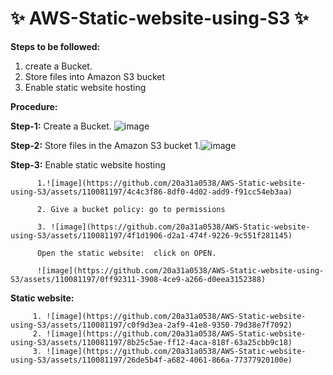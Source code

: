 # ✨ AWS-Static-website-using-S3 ✨
**Steps to be followed:**
1. create a Bucket.
2. Store files into Amazon S3 bucket
3. Enable static website hosting

**Procedure:**

**Step-1:**
          Create a Bucket.
          ![image](https://github.com/20a31a0538/AWS-Static-website-using-S3/assets/110081197/b80f7e1b-a6ae-4ac9-a51e-0cad6cca430d)


**Step-2:**
          Store files in the Amazon S3 bucket
          1.![image](https://github.com/20a31a0538/AWS-Static-website-using-S3/assets/110081197/8eb231c5-2d93-4605-a835-fa09c1115621)


**Step-3:**
          Enable static website hosting

          1.![image](https://github.com/20a31a0538/AWS-Static-website-using-S3/assets/110081197/4c4c3f86-8df0-4d02-add9-f91cc54eb3aa)
          
          2. Give a bucket policy: go to permissions
          
          3. ![image](https://github.com/20a31a0538/AWS-Static-website-using-S3/assets/110081197/4f1d1906-d2a1-474f-9226-9c551f281145)
          
          Open the static website:  click on OPEN.
          
          ![image](https://github.com/20a31a0538/AWS-Static-website-using-S3/assets/110081197/0ff92311-3908-4ce9-a266-d0eea3152388)


**Static website:**

         1. ![image](https://github.com/20a31a0538/AWS-Static-website-using-S3/assets/110081197/c0f9d3ea-2af9-41e8-9350-79d38e7f7092)
         2. ![image](https://github.com/20a31a0538/AWS-Static-website-using-S3/assets/110081197/8b25c5ae-ff12-4aca-818f-63a25cbb9c18)
         3. ![image](https://github.com/20a31a0538/AWS-Static-website-using-S3/assets/110081197/26de5b4f-a682-4061-866a-77377920100e)



          



